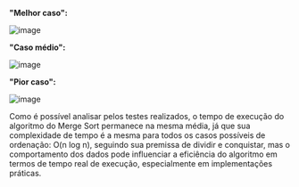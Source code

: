**"Melhor caso":**

![image](https://github.com/user-attachments/assets/6facc3e0-f7ab-4160-8280-67febc6ee8dd)

**"Caso médio":**

![image](https://github.com/user-attachments/assets/20309023-0eb4-4d50-bdb2-f9e5b09d98f5)

**"Pior caso":**

![image](https://github.com/user-attachments/assets/f9066f95-1391-4f12-884a-114b9d716552)

Como é possível analisar pelos testes realizados, o tempo de execução do algoritmo do Merge Sort permanece na mesma média, já que sua complexidade de tempo é a mesma para todos os casos possíveis de ordenação: O(n log n), seguindo sua premissa de dividir e conquistar, mas o comportamento dos dados pode influenciar a eficiência do algoritmo em termos de tempo real de execução, especialmente em implementações práticas.
